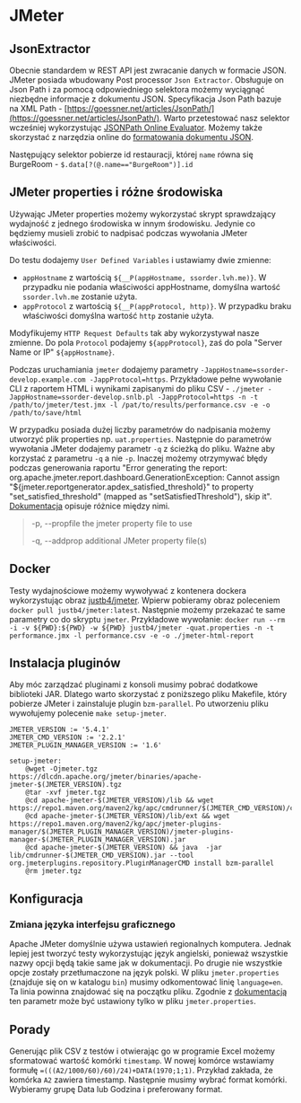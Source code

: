 # JMeter

## JsonExtractor

Obecnie standardem w REST API jest zwracanie danych w formacie JSON. JMeter posiada wbudowany Post processor `Json Extractor`. Obsługuje on Json Path i za pomocą odpowiedniego selektora możemy wyciągnąć niezbędne informacje z dokumentu JSON. Specyfikacja Json Path bazuje na XML Path - [https://goessner.net/articles/JsonPath/](https://goessner.net/articles/JsonPath/). Warto przetestować nasz selektor wcześniej wykorzystując [JSONPath Online Evaluator](https://jsonpath.com/). Możemy także skorzystać z narzędzia online do [formatowania dokumentu JSON](https://jsonformatter.org/).

Następujący selektor pobierze id restauracji, której `name` równa się BurgeRoom - `$.data[?(@.name=="BurgeRoom")].id`

## JMeter properties i różne środowiska

Używając JMeter properties możemy wykorzystać skrypt sprawdzający wydajność z jednego środowiska w innym środowisku. Jedynie co będziemy musieli zrobić to nadpisać podczas wywołania JMeter właściwości.

Do testu dodajemy `User Defined Variables` i ustawiamy dwie zmienne:

* `appHostname` z wartością `${__P(appHostname, ssorder.lvh.me)}`. W przypadku nie podania właściwości appHostname, domyślna wartość `ssorder.lvh.me` zostanie użyta.
* `appProtocol` z wartością `${__P(appProtocol, http)}`. W przypadku braku właściwości domyślna wartość `http` zostanie użyta.

Modyfikujemy `HTTP Request Defaults` tak aby wykorzystywał nasze zmienne. Do pola `Protocol` podajemy `${appProtocol}`, zaś do pola "Server Name or IP" `${appHostname}`.

Podczas uruchamiania `jmeter` dodajemy parametry `-JappHostname=ssorder-develop.example.com -JappProtocol=https`.
Przykładowe pełne wywołanie CLI z raportem HTML i wynikami zapisanymi do pliku CSV - `./jmeter -JappHostname=ssorder-develop.snlb.pl -JappProtocol=https -n -t /path/to/jmeter/test.jmx -l /pat/to/results/performance.csv -e -o /path/to/save/html`

W przypadku posiada dużej liczby parametrów do nadpisania możemy utworzyć plik properties np. `uat.properties`. Następnie do parametrów wywołania JMeter dodajemy parametr `-q` z ścieżką do pliku.
Ważne aby korzystać z parametru `-q` a nie `-p`. Inaczej możemy otrzymywać błędy podczas generowania raportu "Error generating the report: org.apache.jmeter.report.dashboard.GenerationException: Cannot assign "${jmeter.reportgenerator.apdex_satisfied_threshold}" to property "set_satisfied_threshold" (mapped as "setSatisfiedThreshold"), skip it".
[Dokumentacja](https://jmeter.apache.org/usermanual/get-started.html#options) opisuje różnice między nimi.

>-p, --propfile <argument>
>    the jmeter property file to use
>
>-q, --addprop <argument>
>    additional JMeter property file(s)

## Docker

Testy wydajnościowe możemy wywoływać z kontenera dockera wykorzystując obraz [justb4/jmeter](https://hub.docker.com/r/justb4/jmeter).
Wpierw pobieramy obraz poleceniem `docker pull justb4/jmeter:latest`. Następnie możemy przekazać te same parametry co do skryptu `jmeter`.
Przykładowe wywołanie: `docker run --rm -i -v ${PWD}:${PWD} -w ${PWD} justb4/jmeter -quat.properties -n -t performance.jmx -l performance.csv -e -o ./jmeter-html-report`

## Instalacja pluginów

Aby móc zarządzać pluginami z konsoli musimy pobrać dodatkowe biblioteki JAR. Dlatego warto skorzystać z poniższego pliku Makefile, który pobierze JMeter i zainstaluje plugin `bzm-parallel`.
Po utworzeniu pliku wywołujemy polecenie `make setup-jmeter`.

```
JMETER_VERSION := '5.4.1'
JMETER_CMD_VERSION := '2.2.1'
JMETER_PLUGIN_MANAGER_VERSION := '1.6'

setup-jmeter:
	@wget -Ojmeter.tgz https://dlcdn.apache.org/jmeter/binaries/apache-jmeter-$(JMETER_VERSION).tgz
	@tar -xvf jmeter.tgz
	@cd apache-jmeter-$(JMETER_VERSION)/lib && wget https://repo1.maven.org/maven2/kg/apc/cmdrunner/$(JMETER_CMD_VERSION)/cmdrunner-$(JMETER_CMD_VERSION).jar
	@cd apache-jmeter-$(JMETER_VERSION)/lib/ext && wget https://repo1.maven.org/maven2/kg/apc/jmeter-plugins-manager/$(JMETER_PLUGIN_MANAGER_VERSION)/jmeter-plugins-manager-$(JMETER_PLUGIN_MANAGER_VERSION).jar
	@cd apache-jmeter-$(JMETER_VERSION) && java  -jar lib/cmdrunner-$(JMETER_CMD_VERSION).jar --tool org.jmeterplugins.repository.PluginManagerCMD install bzm-parallel
	@rm jmeter.tgz
```

## Konfiguracja

### Zmiana języka interfejsu graficznego

Apache JMeter domyślnie używa ustawień regionalnych komputera.
Jednak lepiej jest tworzyć testy wykorzystując język angielski, ponieważ wszystkie nazwy opcji będą takie same jak w dokumentacji. Po drugie nie wszystkie opcje zostały przetłumaczone na język polski.
W pliku `jmeter.properties` (znajduje się on w katalogu `bin`) musimy odkomentować linię `language=en`.
Ta linia powinna znajdować się na początku pliku.
Zgodnie z [dokumentacją](https://jmeter.apache.org/usermanual/properties_reference.html#language) ten parametr może być ustawiony tylko w pliku `jmeter.properties`.

## Porady

Generując plik CSV z testów i otwierając go w programie Excel możemy sformatować wartość komórki `timestamp`. W nowej komórce wstawiamy formułę `=(((A2/1000/60)/60)/24)+DATA(1970;1;1)`. Przykład zakłada, że komórka `A2` zawiera timestamp. Następnie musimy wybrać format komórki. Wybieramy grupę Data lub Godzina i preferowany format.
